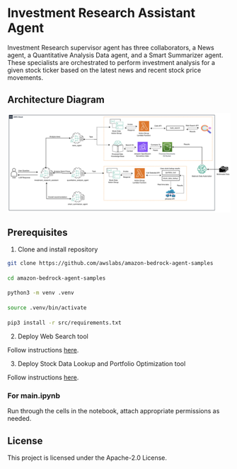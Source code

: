 # Investment Research Assistant Agent

Investment Research supervisor agent has three collaborators, a News agent, a Quantitative Analysis Data agent, and a Smart Summarizer agent. These specialists are orchestrated to perform investment analysis for a given stock ticker based on the latest news and recent stock price movements.

## Architecture Diagram

![architecture](./architecture.jpg)


## Prerequisites

1. Clone and install repository

```bash
git clone https://github.com/awslabs/amazon-bedrock-agent-samples

cd amazon-bedrock-agent-samples

python3 -m venv .venv

source .venv/bin/activate

pip3 install -r src/requirements.txt
```

2. Deploy Web Search tool

Follow instructions [here](/src/shared/web_search/).

3. Deploy Stock Data Lookup and Portfolio Optimization tool

Follow instructions [here](/src/shared/stock_data/).


### For main.ipynb

Run through the cells in the notebook, attach appropriate permissions as needed. 

## License

This project is licensed under the Apache-2.0 License.
